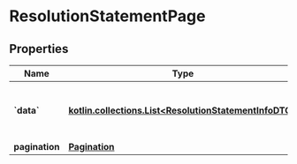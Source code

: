 
# ResolutionStatementPage

## Properties
Name | Type | Description | Notes
------------ | ------------- | ------------- | -------------
**&#x60;data&#x60;** | [**kotlin.collections.List&lt;ResolutionStatementInfoDTO&gt;**](ResolutionStatementInfoDTO.md) | Array of transaction address resolution statements. | 
**pagination** | [**Pagination**](Pagination.md) |  | 



